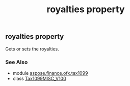 ﻿---
title: royalties property
second_title: Aspose.Finance for Python via .NET API References
description: 
type: docs
weight: 230
url: /python-net/aspose.finance.ofx.tax1099/tax1099misc_v100/royalties/
is_root: false
---

## royalties property


Gets or sets the royalties.

### See Also
* module [aspose.finance.ofx.tax1099](../../)
* class [Tax1099MISC_V100](/finance/python-net/aspose.finance.ofx.tax1099/tax1099misc_v100)
